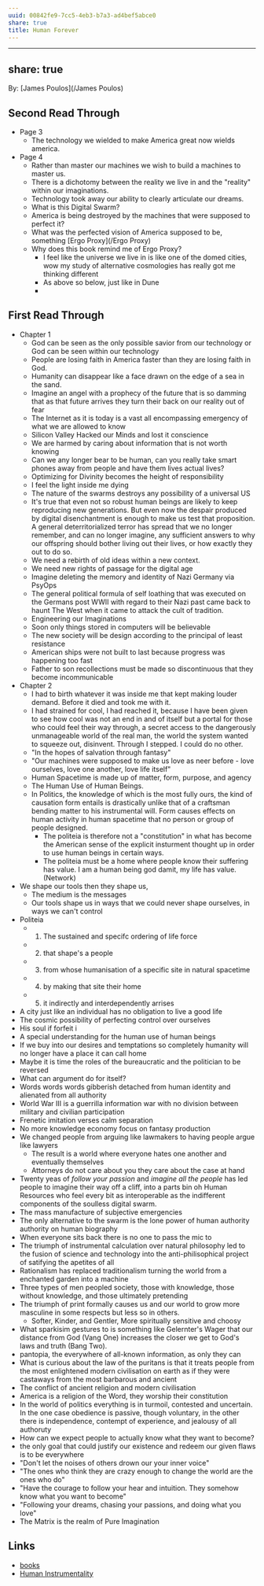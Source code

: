 ```yaml
---
uuid: 00842fe9-7cc5-4eb3-b7a3-ad4bef5abce0
share: true
title: Human Forever
---
```

---
share: true
---
By: [James Poulos](/James Poulos)

## Second Read Through

* Page 3
	* The technology we wielded to make America great now wields america.
* Page 4
	* Rather than master our machines we wish to build a machines to master us.
	* There is a dichotomy between the reality we live in and the "reality" within our imaginations.
	* Technology took away our ability to clearly articulate our dreams.
	* What is this Digital Swarm?
	* America is being destroyed by the machines that were supposed to perfect it?
	* What was the perfected vision of America supposed to be, something [Ergo Proxy](/Ergo Proxy)
	* Why does this book remind me of Ergo Proxy?
		* I feel like the universe we live in is like one of the domed cities, wow my study of alternative cosmologies has really got me thinking different
		* As above so below, just like in Dune
		* 
## First Read Through

* Chapter 1
	* God can be seen as the only possible savior from our technology or God can be seen within our technology
	* People are losing faith in America faster than they are losing faith in God.
	* Humanity can disappear like a face drawn on the edge of a sea in the sand.
	* Imagine an angel with a prophecy of the future that is so damming that as that future arrives they turn their back on our reality out of fear
	* The Internet as it is today is a vast all encompassing emergency of what we are allowed to know
	* Silicon Valley Hacked our Minds and lost it conscience
	* We are harmed by caring about information that is not worth knowing
	* Can we any longer bear to be human, can you really take smart phones away from people and have them lives actual lives?
	* Optimizing for Divinity becomes the height of responsibility
	* I feel the light inside me dying
	* The nature of the swarms destroys any possibility of a universal US
	* It's true that even not so robust human beings are likely to keep reproducing new generations. But even now the despair produced by digital disenchantment is enough to make us test that proposition. A general deterritorialized terror has spread that we no longer remember, and can no longer imagine, any sufficient answers to why our offspring should bother living out their lives, or how exactly they out to do so.
	* We need a rebirth of old ideas within a new context.
	* We need new rights of passage for the digital age
	* Imagine deleting the memory and identity of Nazi Germany via PsyOps
	* The general political formula of self loathing that was executed on the Germans post WWII with regard to their Nazi past came back to haunt The West when it came to attack the cult of tradition.
	* Engineering our Imaginations
	* Soon only things stored in computers will be believable
	* The new society will be design according to the principal of least resistance
	* American ships were not built to last because progress was happening too fast
	* Father to son recollections must be made so discontinuous that they become incommunicable
* Chapter 2
	* I had to birth whatever it was inside me that kept making louder demand. Before it died and took me with it.
	* I had strained for cool, I had reached it, because I have been given to see how cool was not an end in and of itself but a portal for those who could feel their way through, a secret access to the dangerously unmanageable world of the real man, the world the system wanted to squeeze out, disinvent. Through I stepped. I could do no other.
	* "In the hopes of salvation through fantasy"
	* "Our machines were supposed to make us love as neer before - love ourselves, love one another, love life itself"
	* Human Spacetime is made up of matter, form,  purpose, and agency
	* The Human Use of Human Beings.
	* In Politics, the knowledge of which is the most fully ours, the kind of causation form entails is drastically unlike that of a craftsman bending matter to his instrumental will. Form causes effects on human activity in human spacetime that no person or group of people designed.
		* The politeia is therefore not a "constitution" in what has become the American sense of the explicit insturment thought up in order to use human beings in  certain ways.
		* The politeia must be a home where people know their suffering has value. I am a human being god damit, my life has value. (Network)
* We shape our tools then they shape us, 
	* The medium is the messages
	* Our tools shape us in ways that we could never shape ourselves, in ways we can't control
* Politeia
	* 1. The sustained and specifc ordering of life force
	* 2. that shape's a people
	* 3. from whose humanisation of a specific site in natural spacetime
	* 4. by making that site their home
	* 5. it indirectly and interdependently arrises
* A city just like an individual has no obligation to live a good life
* The cosmic possibility of perfecting control over ourselves
* His soul if forfeit i
* A special understanding for the human use of human beings
* If we buy into our desires and temptations so completely humanity will no longer have a place it can call home
* Maybe it is time the roles of the bureaucratic and the politician to be reversed
* What can argument do for itself?
* Words words words gibberish detached from human identity and alienated from all authority
* World War III is a guerrilla information war with no division between military and civilian participation
* Frenetic imitation verses calm separation
* No more knowledge economy focus on fantasy production
* We changed people from arguing like lawmakers to having people argue like lawyers
	* The result is a world where everyone hates one another and eventually themselves
	* Attorneys do not care about you they care about the case at hand
* Twenty yeas of *follow your passion* and *imagine all the people* has led people to imagine their way off a cliff, into a parts bin oh Human Resources who feel every bit as interoperable as the indifferent components of the soulless digital swarm.
* The mass manufacture of subjective emergencies
* The only alternative to the swarm is the lone power of human authority authority on human biography
* When everyone sits back there is no one to pass the mic to
* The triumph of instrumental calculation over natural philosophy led to the fusion of science and technology into the anti-philisophical  project of satifying the apetites of all
* Rationalism has replaced traditionalism turning the world from a enchanted garden into a machine
* Three types of men peopled society, those with knowledge, those without knowledge, and those ultimately pretending
* The triumph of print formally causes us and our world to grow more masculine in some respects but less so in others.
	* Softer, Kinder, and Gentler, More spiritually sensitive and choosy
* What sparkisim gestures to is something like Gelernter's Wager that our distance from God (Vang One) increases the closer we get to God's laws and truth (Bang Two).
* pantopia, the everywhere of all-known information, as only they can
* What is curious about the law of the puritans is that it treats people from the most enlightened modern civilisation on earth as if they were castaways from the most barbarous and ancient
* The conflict of ancient religion and modern civilisation
* America is a religion of the Word, they worship their constitution
* In the world of politics everything is in turmoil, contested and uncertain. In the one case obedience is passive, though voluntary, in the other there is independence, contempt of experience, and jealousy of all authoruty
* How can we expect people to actually know what they want to become?
* the only goal that could justify our existence and redeem our given flaws is to be everywhere
* "Don't let the noises of others drown our your inner voice"
* "The ones who think they are crazy enough to change the world are the ones who do"
* "Have the courage to follow your hear and intuition. They somehow know what you want to become"
* "Following your dreams, chasing your passions, and doing what you love"
* The Matrix is the realm of Pure Imagination


## Links

* [books](/a3a80e28-c537-4091-a06f-3d20f44ec6a2)
* [Human Instrumentality](/90d2da70-b13d-49c9-adba-5eedf3ec08f9)